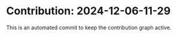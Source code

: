 # Contribution: 2024-12-06-11-29
This is an automated commit to keep the contribution graph active.
